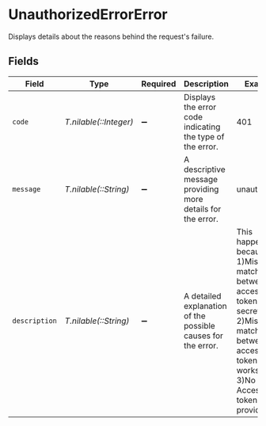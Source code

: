 # UnauthorizedErrorError

Displays details about the reasons behind the request's failure.


## Fields

| Field                                                                                                                                                      | Type                                                                                                                                                       | Required                                                                                                                                                   | Description                                                                                                                                                | Example                                                                                                                                                    |
| ---------------------------------------------------------------------------------------------------------------------------------------------------------- | ---------------------------------------------------------------------------------------------------------------------------------------------------------- | ---------------------------------------------------------------------------------------------------------------------------------------------------------- | ---------------------------------------------------------------------------------------------------------------------------------------------------------- | ---------------------------------------------------------------------------------------------------------------------------------------------------------- |
| `code`                                                                                                                                                     | *T.nilable(::Integer)*                                                                                                                                     | :heavy_minus_sign:                                                                                                                                         | Displays the error code indicating the type of the error.                                                                                                  | 401                                                                                                                                                        |
| `message`                                                                                                                                                  | *T.nilable(::String)*                                                                                                                                      | :heavy_minus_sign:                                                                                                                                         | A descriptive message providing more details for the error.                                                                                                | unauthorized                                                                                                                                               |
| `description`                                                                                                                                              | *T.nilable(::String)*                                                                                                                                      | :heavy_minus_sign:                                                                                                                                         | A detailed explanation of the possible causes for the error.<br/>                                                                                          | This happens because of 1)Miss match between access token and secret key 2)Miss match between access token and workspace 3)No valid Access token provided. |